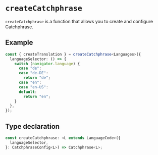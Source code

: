# `createCatchphrase`

`createCatchphrase` is a function that allows you to create and configure Catchphrase.

## Example

```ts
const { createTranslation } = createCatchphrase<Languages>({
  languageSelector: () => {
    switch (navigator.language) {
      case "de":
      case "de-DE":
        return "de";
      case "en":
      case "en-US":
      default:
        return "en";
    }
  },
});
```

## Type declaration

```ts
const createCatchphrase: <L extends LanguageCode>({
  languageSelector,
}: CatchphraseConfig<L>) => Catchphrase<L>;
```
